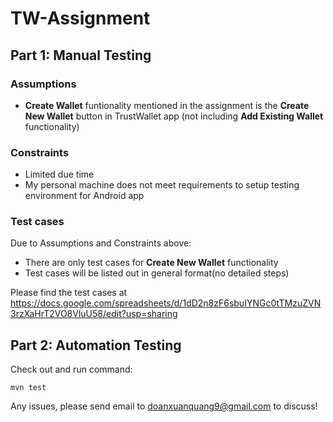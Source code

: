 # TW-Assignment

## Part 1: Manual Testing
### Assumptions
- **Create Wallet** funtionality mentioned in the assignment is the **Create New Wallet** button in TrustWallet app (not including **Add Existing Wallet** functionality)
### Constraints
- Limited due time
- My personal machine does not meet requirements to setup testing environment for Android app
### Test cases
Due to Assumptions and Constraints above:
- There are only test cases for **Create New Wallet** functionality
- Test cases will be listed out in general format(no detailed steps)

Please find the test cases at https://docs.google.com/spreadsheets/d/1dD2n8zF6sbuIYNGc0tTMzuZVN3rzXaHrT2VO8VluU58/edit?usp=sharing

## Part 2: Automation Testing

Check out and run command:
```
mvn test
```

Any issues, please send email to doanxuanquang9@gmail.com to discuss!


